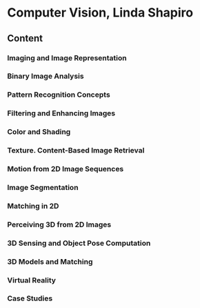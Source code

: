 # Computer Vision, Linda Shapiro
## Content
### Imaging and Image Representation
### Binary Image Analysis
### Pattern Recognition Concepts
### Filtering and Enhancing Images
### Color and Shading
### Texture. Content-Based Image Retrieval
### Motion from 2D Image Sequences
### Image Segmentation
### Matching in 2D
### Perceiving 3D from 2D Images
### 3D Sensing and Object Pose Computation
### 3D Models and Matching
### Virtual Reality
### Case Studies

